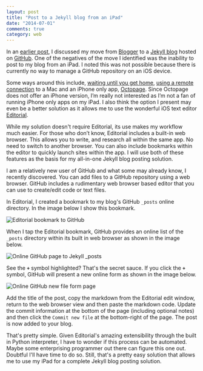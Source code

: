 ```yaml
---
layout: post
title: "Post to a Jekyll blog from an iPad"
date: "2014-07-01"
comments: true
category: web
---
```


In an [earlier post][1], I discussed my move from [Blogger](https://www.blogger.com) to a [Jekyll blog](http://jekyllrb.com/) hosted on [GitHub](https://github.com/). One of the negatives of the move I identified was the inability to post to my blog from an iPad. I noted this was not possible because there is currently no way to manage a GitHub repository on an iOS device.

<!-- update earlier post to include edit and link to this post -->

Some ways around this include, [waiting until you get home][2], [using a remote connection][3] to a Mac and an iPhone only app, [Octopage](https://itunes.apple.com/us/app/octopart/id592802548?mt=8&uo=4&at=10l9vL). Since Octopage does not offer an iPhone version, I’m really not interested as I’m not a fan of running iPhone only apps on my iPad. I also think the option I present may even be a better solution as it allows me to use the wonderful iOS text editor [Editorial](https://itunes.apple.com/us/app/editorial/id673907758?mt=8&uo=4&at=10l9vL).

While my solution doesn't require Editorial, its use makes my workflow much easier. For those who don’t know, Editorial includes a built-in web browser. This allows you to write, and research all within the same app. No need to switch to another browser. You can also include bookmarks within the editor to quickly launch sites within the app. I will use both of these features as the basis for my all-in-one Jekyll blog posting solution.

I am a relatively new user of GitHub and what some may already know, I recently discovered. You can add files to a GitHub repository using a web browser. GitHub includes a rudimentary web browser based editor that you can use to create/edit code or text files.

In Editorial, I created a bookmark to my blog's GitHub `_posts` online directory. In the image below I show this bookmark.

![Editorial bookmark to GitHub](http://www.stevencombs.com/images/posts/2014-07-01-editorial-posts-bookmark.png)

When I tap the Editorial bookmark, GitHub provides an online list of the `_posts` directory within its built in web browser as shown in the image below.

![Online GitHub page to Jekyll _posts](http://www.stevencombs.com/images/posts/2014-07-01-jekyll-posts.png)

See the **`+`** symbol highlighted? That's the secret sauce. If you click the **`+`** symbol, GitHub will present a new online form as shown in the image below.

![Online GitHub new file form page](http://www.stevencombs.com/images/posts/2014-07-01-jekyll-posts-form.png)

Add the title of the post, copy the markdown from the Editorial edit window, return to the web browser view and then paste the markdown code. Update the commit information at the bottom of the page (including optional notes) and then click the `Commit new file` at the bottom-right of the page. The post is now added to your blog.

That's pretty simple. Given Editorial's amazing extensibility through the built in Python interpreter, I have to wonder if this process can be automated. Maybe some enterprising programmer out there can figure this one out. Doubtful I'll have time to do so. Still, that's a pretty easy solution that allows me to use my iPad for a complete Jekyll blog posting solution.

[1]: http://www.stevencombs.com/web/2014/06/13/why-i-moved-from-blogger-to-jekyll.html "Why I moved from Blogger to Jekyll"
[2]: http://www.garron.me/en/blog/blogging-from-ipad-jekyll-dropbox.html "Blogging from the iPad with Jekyll"
[3]: http://www.candlerblog.com/2012/04/01/remote-octopress-workflow/ "Remote Blogging with Octopress"
